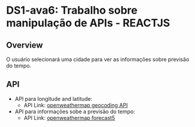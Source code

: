 # DS1-ava6: Trabalho sobre manipulação de APIs - REACTJS

## Overview

O usuário selecionará uma cidade para ver as informações sobre previsão do tempo.

## API

   - API para longitude and latitude:
     - API Link: [openweathermap geocoding API](https://openweathermap.org/api/geocoding-api)
   - API para informações sobe a previsão do tempo:
     - API Link: [openweathermap forecast5](https://openweathermap.org/forecast5)